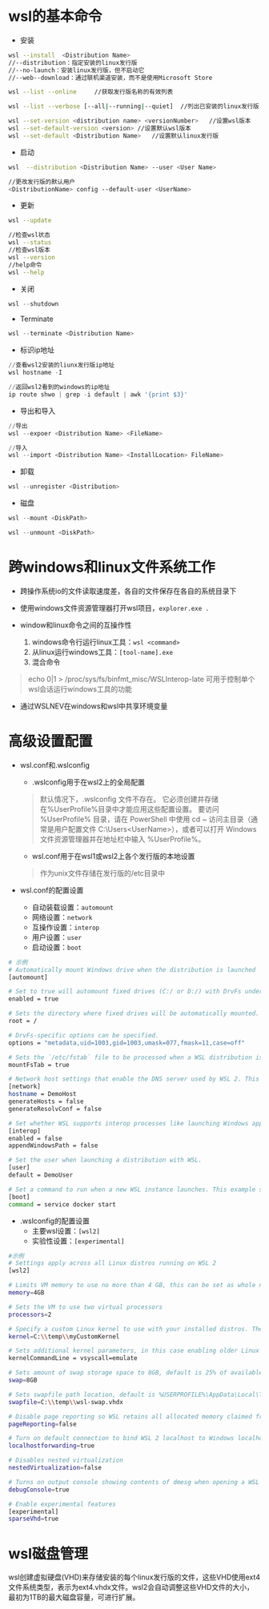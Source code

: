 # wsl的基本命令
- 安装
```bash
wsl --install  <Distribution Name>  
//--distribution：指定安装的linux发行版
//--no-launch：安装linux发行版，但不启动它
//--web--download：通过联机渠道安装，而不是使用Microsoft Store

wsl --list --online     //获取发行版名称的有效列表

wsl --list --verbose [--all|--running|--quiet]  //列出已安装的linux发行版

wsl --set-version <distribution name> <versionNumber>   //设置wsl版本
wsl --set-default-version <version> //设置默认wsl版本
wsl --set-default <Distribution Name>   //设置默认linux发行版
```

- 启动
```bash
wsl  --distribution <Distribution Name> --user <User Name>

//更改发行版的默认用户
<DistributionName> config --default-user <UserName>
```

- 更新
```bash
wsl --update

//检查wsl状态
wsl --status
//检查wsl版本
wsl --version
//help命令
wsl --help

```

- 关闭
```powershell
wsl --shutdown
```

- Terminate
```powershell
wsl --terminate <Distribution Name>
```

- 标识ip地址
```powershell
//查看wsl2安装的liunx发行版ip地址
wsl hostname -I 

//返回wsl2看到的windows的ip地址
ip route shwo | grep -i default | awk '{print $3}'
```

- 导出和导入
```powershell
//导出
wsl --expoer <Distribution Name> <FileName>

//导入
wsl --import <Distribution Name> <InstallLocation> FileName>
```

- 卸载
```powershell
wsl --unregister <Distribution>
```

- 磁盘
```powershell
wsl --mount <DiskPath>

wsl --unmount <DiskPath>
```



# 跨windows和linux文件系统工作

- 跨操作系统io的文件读取速度差，各自的文件保存在各自的系统目录下

- 使用windows文件资源管理器打开wsl项目，`explorer.exe .`

- window和linux命令之间的互操作性
    1. windows命令行运行linux工具：`wsl <command>`
    2. 从linux运行windows工具：`[tool-name].exe`
    3. 混合命令
> echo 0|1 > /proc/sys/fs/binfmt_misc/WSLInterop-late
> 可用于控制单个wsl会话运行windows工具的功能

- 通过WSLNEV在windows和wsl中共享环境变量


# 高级设置配置

- wsl.conf和.wslconfig
    - .wslconfig用于在wsl2上的全局配置
    > 默认情况下，.wslconfig 文件不存在。 它必须创建并存储在%UserProfile%目录中才能应用这些配置设置。
    > 要访问 %UserProfile% 目录，请在 PowerShell 中使用 cd ~ 访问主目录（通常是用户配置文件 C:\Users\<UserName>），或者可以打开 Windows 文件资源管理器并在地址栏中输入 %UserProfile%。
    - wsl.conf用于在wsl1或wsl2上各个发行版的本地设置
    > 作为unix文件存储在发行版的/etc目录中

- wsl.conf的配置设置
    - 自动装载设置：`automount`
    - 网络设置：`network`
    - 互操作设置：`interop`
    - 用户设置：`user`
    - 启动设置：`boot`
```bash
# 示例
# Automatically mount Windows drive when the distribution is launched
[automount]

# Set to true will automount fixed drives (C:/ or D:/) with DrvFs under the root directory set above. Set to false means drives won't be mounted automatically, but need to be mounted manually or with fstab.
enabled = true

# Sets the directory where fixed drives will be automatically mounted. This example changes the mount location, so your C-drive would be /c, rather than the default /mnt/c. 
root = /

# DrvFs-specific options can be specified.  
options = "metadata,uid=1003,gid=1003,umask=077,fmask=11,case=off"

# Sets the `/etc/fstab` file to be processed when a WSL distribution is launched.
mountFsTab = true

# Network host settings that enable the DNS server used by WSL 2. This example changes the hostname, sets generateHosts to false, preventing WSL from the default behavior of auto-generating /etc/hosts, and sets generateResolvConf to false, preventing WSL from auto-generating /etc/resolv.conf, so that you can create your own (ie. nameserver 1.1.1.1).
[network]
hostname = DemoHost
generateHosts = false
generateResolvConf = false

# Set whether WSL supports interop processes like launching Windows apps and adding path variables. Setting these to false will block the launch of Windows processes and block adding $PATH environment variables.
[interop]
enabled = false
appendWindowsPath = false

# Set the user when launching a distribution with WSL.
[user]
default = DemoUser

# Set a command to run when a new WSL instance launches. This example starts the Docker container service.
[boot]
command = service docker start
```

- .wslconfig的配置设置
    - 主要wsl设置：`[wsl2]`
    - 实验性设置：`[experimental]`
```bash
#示例
# Settings apply across all Linux distros running on WSL 2
[wsl2]

# Limits VM memory to use no more than 4 GB, this can be set as whole numbers using GB or MB
memory=4GB 

# Sets the VM to use two virtual processors
processors=2

# Specify a custom Linux kernel to use with your installed distros. The default kernel used can be found at https://github.com/microsoft/WSL2-Linux-Kernel
kernel=C:\\temp\\myCustomKernel

# Sets additional kernel parameters, in this case enabling older Linux base images such as Centos 6
kernelCommandLine = vsyscall=emulate

# Sets amount of swap storage space to 8GB, default is 25% of available RAM
swap=8GB

# Sets swapfile path location, default is %USERPROFILE%\AppData\Local\Temp\swap.vhdx
swapfile=C:\\temp\\wsl-swap.vhdx

# Disable page reporting so WSL retains all allocated memory claimed from Windows and releases none back when free
pageReporting=false

# Turn on default connection to bind WSL 2 localhost to Windows localhost. Setting is ignored when networkingMode=mirrored
localhostforwarding=true

# Disables nested virtualization
nestedVirtualization=false

# Turns on output console showing contents of dmesg when opening a WSL 2 distro for debugging
debugConsole=true

# Enable experimental features
[experimental]
sparseVhd=true
```


# wsl磁盘管理
wsl创建虚拟硬盘(VHD)来存储安装的每个linux发行版的文件，这些VHD使用ext4文件系统类型，表示为ext4.vhdx文件。wsl2会自动调整这些VHD文件的大小，最初为1TB的最大磁盘容量，可进行扩展。
